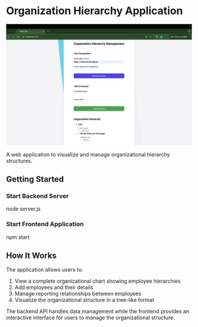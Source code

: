 # Organization Hierarchy Application

![Organization Hierarchy](image.png)

A web application to visualize and manage organizational hierarchy structures.

## Getting Started

### Start Backend Server
node server.js

### Start Frontend Application
npm start 

## How It Works

The application allows users to:
1. View a complete organizational chart showing employee hierarchies
2. Add employees and their details
3. Manage reporting relationships between employees
4. Visualize the organizational structure in a tree-like format

The backend API handles data management while the frontend provides an interactive interface for users to manage the organizational structure.


